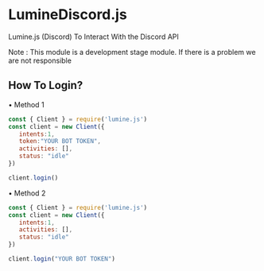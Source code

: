 # LumineDiscord.js
Lumine.js (Discord) To Interact With the Discord API 

Note : This module is a development stage module. If there is a problem we are not responsible

## How To Login?

• Method 1

```js
const { Client } = require('lumine.js')
const client = new Client({
   intents:1,
   token:"YOUR BOT TOKEN",
   activities: [],
   status: "idle"
})

client.login()
```

• Method 2 

```js
const { Client } = require('lumine.js')
const client = new Client({
   intents:1,
   activities: [],
   status: "idle"
})

client.login("YOUR BOT TOKEN")
```
